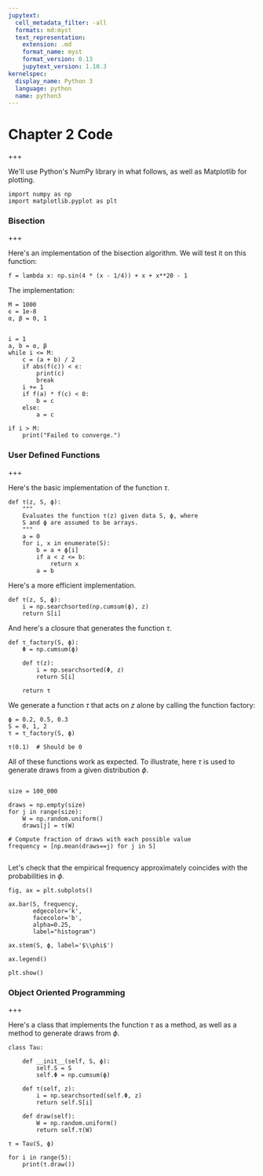 ```yaml
---
jupytext:
  cell_metadata_filter: -all
  formats: md:myst
  text_representation:
    extension: .md
    format_name: myst
    format_version: 0.13
    jupytext_version: 1.10.3
kernelspec:
  display_name: Python 3
  language: python
  name: python3
---
```


# Chapter 2 Code

+++

We'll use Python's NumPy library in what follows, as well as Matplotlib for plotting.

```{code-cell} ipython3
import numpy as np
import matplotlib.pyplot as plt
```

### Bisection

+++

Here's an implementation of the bisection algorithm.  We will test it on this function:

```{code-cell} ipython3
f = lambda x: np.sin(4 * (x - 1/4)) + x + x**20 - 1
```

The implementation:

```{code-cell} ipython3
M = 1000
ϵ = 1e-8
α, β = 0, 1

    
i = 1
a, b = α, β
while i <= M:
    c = (a + b) / 2
    if abs(f(c)) < ϵ:
        print(c)
        break
    i += 1
    if f(a) * f(c) < 0:
        b = c
    else:
        a = c
        
if i > M:
    print("Failed to converge.")
```

### User Defined Functions

+++

Here's the basic implementation of the function $\tau$.

```{code-cell} ipython3
def τ(z, S, ϕ):
    """
    Evaluates the function τ(z) given data S, ϕ, where
    S and ϕ are assumed to be arrays.
    """
    a = 0
    for i, x in enumerate(S):
        b = a + ϕ[i]
        if a < z <= b:
            return x
        a = b
```

Here's a more efficient implementation.

```{code-cell} ipython3
def τ(z, S, ϕ):
    i = np.searchsorted(np.cumsum(ϕ), z)
    return S[i]
```

And here's a closure that generates the function $\tau$.

```{code-cell} ipython3
def τ_factory(S, ϕ):
    Φ = np.cumsum(ϕ)
    
    def τ(z):
        i = np.searchsorted(Φ, z)
        return S[i]
    
    return τ
```

We generate a function $\tau$ that acts on $z$ alone by calling the function factory:

```{code-cell} ipython3
ϕ = 0.2, 0.5, 0.3
S = 0, 1, 2
τ = τ_factory(S, ϕ)
```

```{code-cell} ipython3
τ(0.1)  # Should be 0
```

All of these functions work as expected.  To illustrate, here $\tau$ is used to generate draws from a given distribution $\phi$.  

```{code-cell} ipython3

size = 100_000

draws = np.empty(size)
for j in range(size):
    W = np.random.uniform()
    draws[j] = τ(W)
    
# Compute fraction of draws with each possible value
frequency = [np.mean(draws==j) for j in S]
    
```

Let's check that the empirical frequency approximately coincides with the probabilities in $\phi$.

```{code-cell} ipython3
fig, ax = plt.subplots()

ax.bar(S, frequency, 
       edgecolor='k',
       facecolor='b',
       alpha=0.25, 
       label="histogram")

ax.stem(S, ϕ, label='$\\phi$')

ax.legend()

plt.show()
```

### Object Oriented Programming

+++

Here's a class that implements the function $\tau$ as a method, as well as a method to generate draws from $\phi$.

```{code-cell} ipython3
class Tau:
    
    def __init__(self, S, ϕ):
        self.S = S
        self.Φ = np.cumsum(ϕ)
    
    def τ(self, z):
        i = np.searchsorted(self.Φ, z)
        return self.S[i]
    
    def draw(self):
        W = np.random.uniform()
        return self.τ(W)
```

```{code-cell} ipython3
τ = Tau(S, ϕ)
```

```{code-cell} ipython3
for i in range(5):
    print(τ.draw())
```

```{code-cell} ipython3

```
